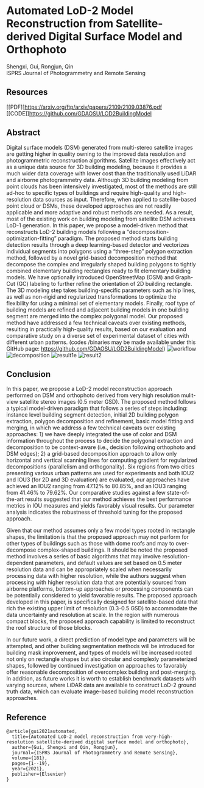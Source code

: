 # Automated LoD-2 Model Reconstruction from Satellite-derived Digital Surface Model and Orthophoto
Shengxi, Gui, Rongjun, Qin  
ISPRS Journal of Photogrammetry and Remote Sensing
## Resources
[[PDF]]https://arxiv.org/ftp/arxiv/papers/2109/2109.03876.pdf  
[[CODE]]https://github.com/GDAOSU/LOD2BuildingModel  
## Abstract
Digital surface models (DSM) generated from multi-stereo satellite images are getting higher in quality owning to the improved data resolution and photogrammetric reconstruction algorithms. Satellite images effectively act as a unique data source for 3D building modeling, because it provides a much wider data coverage with lower cost than the traditionally used LiDAR and airborne photogrammetry data. Although 3D building modeling from point clouds has been intensively investigated, most of the methods are still ad-hoc to specific types of buildings and require high-quality and high-resolution data sources as input. Therefore, when applied to satellite-based point cloud or DSMs, these developed approaches are not readily applicable and more adaptive and robust methods are needed. As a result, most of the existing work on building modeling from satellite DSM achieves LoD-1 generation. In this paper, we propose a model-driven method that reconstructs LoD-2 building models following a "decomposition-optimization-fitting” paradigm. The proposed method starts building detection results through a deep learning-based detector and vectorizes individual segments into polygons using a “three-step” polygon extraction method, followed by a novel grid-based decomposition method that decompose the complex and irregularly shaped building polygons to tightly combined elementary building rectangles ready to fit elementary building models. We have optionally introduced OpenStreetMap (OSM) and Graph-Cut (GC) labeling to further refine the orientation of 2D building rectangle. The 3D modeling step takes building-specific parameters such as hip lines, as well as non-rigid and regularized transformations to optimize the flexibility for using a minimal set of elementary models. Finally, roof type of building models are refined and adjacent building models in one building segment are merged into the complex polygonal model. Our proposed method have addressed a few technical caveats over existing methods, resulting in practically high-quality results, based on our evaluation and comparative study on a diverse set of experimental dataset of cities with different urban patterns. (codes /binaries may be made available under this GitHub page: https://github.com/GDAOSU/LOD2BuildingModel)
![workflow](https://user-images.githubusercontent.com/28346807/131371730-d22b7783-56aa-471c-b5aa-89858c9bd576.png)
![decomposition](https://user-images.githubusercontent.com/28346807/131371807-556fedbe-f7f6-4220-9814-0387d6a4678a.png)
![result1e](https://user-images.githubusercontent.com/28346807/131372200-ce1b5e2d-8382-4737-9491-1bda18c811c8.png)
![result2](https://user-images.githubusercontent.com/28346807/131372209-6319ef48-f592-4548-ad06-f5c28abeba5d.png)

## Conclusion
In this paper, we propose a LoD-2 model reconstruction approach performed on DSM and orthophoto derived from very high resolution mulit-view satellite stereo images (0.5 meter GSD). The proposed method follows a typical model-driven paradigm that follows a series of steps including: instance level building segment detection, initial 2D building polygon extraction, polygon decomposition and refinement, basic model fitting and merging, in which we address a few technical caveats over existing approaches: 1) we have deeply integrated the use of color and DSM information throughout the process to decide the polygonal extraction and decomposition to be context-aware (i.e., decision following orthophoto and DSM edges); 2) a grid-based decomposition approach to allow only horizontal and vertical scanning lines for computing gradient for regularized decompositions (parallelism and orthogonality). Six regions from two cities presenting various urban patterns are used for experiments and both IOU2 and IOU3 (for 2D and 3D evaluation) are evaluated, our approaches have achieved an IOU2 ranging from 47.12% to 80.85%, and an IOU3 ranging from 41.46% to 79.62%. Our comparative studies against a few state-of-the-art results suggested that our method achieves the best performance metrics in IOU measures and yields favorably visual results. Our parameter analysis indicates the robustness of threshold tuning for the proposed approach.

Given that our method assumes only a few model types rooted in rectangle shapes, the limitation is that the proposed approach may not perform for other types of buildings such as those with dome roofs and may to over-decompose complex-shaped buildings. It should be noted the proposed method involves a series of basic algorithms that may involve resolution-dependent parameters, and default values are set based on 0.5 meter resolution data and can be appropriately scaled when necessarily processing data with higher resolution, while the authors suggest when processing with higher resolution data that are potentially sourced from airborne platforms, bottom-up approaches or processing components can be potentially considered to yield favorable results. The proposed approach developed in this paper, is specifically designed for satellite-based data that rich the existing upper limit of resolution (0.3-0.5 GSD) to accommodate the data uncertainty and resolution at scale. In the region with numerous compact blocks, the proposed approach capability is limited to reconstruct the roof structure of those blocks.

In our future work, a direct prediction of model type and parameters will be attempted, and other building segmentation methods will be introduced for building mask improvement, and types of models will be increased rooted not only on rectangle shapes but also circular and complexly parameterized shapes, followed by continued investigation on approaches to favorably offer reasonable decomposition of overcomplex building and post-merging. In addition, as future works it is worth to establish benchmark datasets with varying sources, where LiDAR data are available to construct LoD-2 ground truth data, which can evaluate image-based building model reconstruction approaches.

## Reference
```
@article{gui2021automated,
  title={Automated LoD-2 model reconstruction from very-high-resolution satellite-derived digital surface model and orthophoto},
  author={Gui, Shengxi and Qin, Rongjun},
  journal={ISPRS Journal of Photogrammetry and Remote Sensing},
  volume={181},
  pages={1--19},
  year={2021},
  publisher={Elsevier}
}
```

